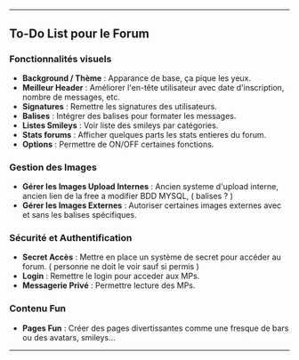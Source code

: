 # 

---
## To-Do List pour le Forum

### Fonctionnalités visuels

- **Background / Thème** : Apparance de base, ça pique les yeux.
- **Meilleur Header** : Améliorer l'en-tête utilisateur avec date d'inscription, nombre de messages, etc.
- **Signatures** : Remettre les signatures des utilisateurs.
- **Balises** : Intégrer des balises pour formater les messages.
- **Listes Smileys** : Voir liste des smileys par catégories.
- **Stats forums** : Afficher quelques parts les stats entieres du forum.
- **Options** : Permettre de ON/OFF certaines fonctions.


### Gestion des Images

- **Gérer les Images Upload Internes** : Ancien systeme d'upload interne, ancien lien de la free a modifier BDD MYSQL, ( balises ? )
- **Gérer les Images Externes** : Autoriser certaines images externes avec et sans les balises spécifiques.


### Sécurité et Authentification

- **Secret Accès** : Mettre en place un système de secret pour accéder au forum. ( personne ne doit le voir sauf si permis )
- **Login** : Remettre le login pour acceder aux MPs.
- **Messagerie Privé** : Permettre lecture des MPs.


### Contenu Fun

- **Pages Fun** : Créer des pages divertissantes comme une fresque de bars ou des avatars, smileys...

---
